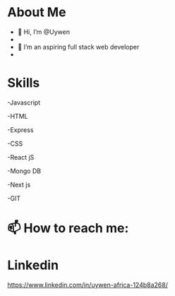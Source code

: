 # About Me

- 👋 Hi, I’m @Uywen
- 
- 👀 I’m an aspiring full stack web developer
- 
# Skills

-Javascript

-HTML

-Express

-CSS

-React jS

-Mongo DB

-Next js

-GIT

# 📫 How to reach me:

# Linkedin
https://www.linkedin.com/in/uywen-africa-124b8a268/

<!---
Uywen/Uywen is a ✨ special ✨ repository because its `README.md` (this file) appears on your GitHub profile.
You can click the Preview link to take a look at your changes.
--->

